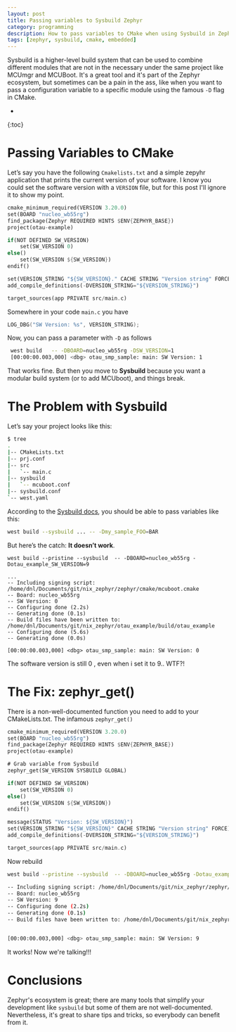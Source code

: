 ```yaml
---
layout: post
title: Passing variables to Sysbuild Zephyr
category: programming
description: How to pass variables to CMake when using Sysbuild in Zephyr projects.
tags: [zephyr, sysbuild, cmake, embedded]
---
```


Sysbuild is a higher-level build system that can be used to combine different modules that are not in the necessary under the same project like MCUmgr and MCUBoot.  It's a great tool and it's part of the Zephyr ecosystem, but sometimes can be a pain in the ass, like when you want to pass a configuration variable to a specific module using the famous `-D` flag in CMake.  

* 
{:toc}

# Passing Variables to CMake
Let’s say you have the following `Cmakelists.txt` and a simple zepyhr application that prints the current version of your software. I know you could set the software version with a `VERSION` file, but for this post I'll ignore it to show my point.

```rust
cmake_minimum_required(VERSION 3.20.0)
set(BOARD "nucleo_wb55rg")
find_package(Zephyr REQUIRED HINTS $ENV{ZEPHYR_BASE})
project(otau-example)

if(NOT DEFINED SW_VERSION)
    set(SW_VERSION 0)
else()
    set(SW_VERSION ${SW_VERSION})
endif()

set(VERSION_STRING "${SW_VERSION}." CACHE STRING "Version string" FORCE)
add_compile_definitions(-DVERSION_STRING="${VERSION_STRING}")

target_sources(app PRIVATE src/main.c)
```

Somewhere in your code `main.c` you have

```c
LOG_DBG("SW Version: %s", VERSION_STRING);
```

Now, you can pass a parameter with `-D` as follows

```sh
 west build   -- -DBOARD=nucleo_wb55rg -DSW_VERSION=1
 [00:00:00.003,000] <dbg> otau_smp_sample: main: SW Version: 1
```

That works fine. But then you move to **Sysbuild** because you want a modular build system (or to add MCUboot), and things break.

# The Problem with Sysbuild
Let’s say your project looks like this:

```sh
$ tree
.
|-- CMakeLists.txt
|-- prj.conf
|-- src
|   `-- main.c
|-- sysbuild
|   `-- mcuboot.conf
|-- sysbuild.conf
`-- west.yaml
```

According to the [Sysbuild docs](https://docs.zephyrproject.org/latest/build/sysbuild/index.html), you should be able to pass variables like this:
```sh
west build --sysbuild ... -- -Dmy_sample_FOO=BAR
```

But here’s the catch: **It doesn’t work**.

```
west build --pristine --sysbuild  -- -DBOARD=nucleo_wb55rg -Dotau_example_SW_VERSION=9

...
-- Including signing script: /home/dnl/Documents/git/nix_zephyr/zephyr/cmake/mcuboot.cmake
-- Board: nucleo_wb55rg
-- SW Version: 0
-- Configuring done (2.2s)
-- Generating done (0.1s)
-- Build files have been written to: /home/dnl/Documents/git/nix_zephyr/otau_example/build/otau_example
-- Configuring done (5.6s)
-- Generating done (0.0s)

[00:00:00.003,000] <dbg> otau_smp_sample: main: SW Version: 0
```

The software version is still 0 , even when i set it to 9.. WTF?!

# The Fix: zephyr_get()
There is a non-well-documented function you need to add to your CMakeLists.txt. The infamous `zephyr_get()`

```rust
cmake_minimum_required(VERSION 3.20.0)
set(BOARD "nucleo_wb55rg")
find_package(Zephyr REQUIRED HINTS $ENV{ZEPHYR_BASE})
project(otau-example)

# Grab variable from Sysbuild
zephyr_get(SW_VERSION SYSBUILD GLOBAL)

if(NOT DEFINED SW_VERSION)
    set(SW_VERSION 0)
else()
    set(SW_VERSION ${SW_VERSION})
endif()

message(STATUS "Version: ${SW_VERSION}")
set(VERSION_STRING "${SW_VERSION}" CACHE STRING "Version string" FORCE)
add_compile_definitions(-DVERSION_STRING="${VERSION_STRING}")

target_sources(app PRIVATE src/main.c)
```

Now rebuild

```sh
west build --pristine --sysbuild  -- -DBOARD=nucleo_wb55rg -Dotau_example_SW_VERSION=9 

-- Including signing script: /home/dnl/Documents/git/nix_zephyr/zephyr/cmake/mcuboot.cmake
-- Board: nucleo_wb55rg
-- SW Version: 9
-- Configuring done (2.2s)
-- Generating done (0.1s)
-- Build files have been written to: /home/dnl/Documents/git/nix_zephyr/otau_example/build/otau_example


[00:00:00.003,000] <dbg> otau_smp_sample: main: SW Version: 9
```

It works! Now we're talking!!!
# Conclusions
Zephyr's ecosystem is great; there are many tools that simplify your development like `sysbuild` but some of them are not well-documented. Nevertheless, it's great to share tips and tricks, so everybody can benefit from it.

